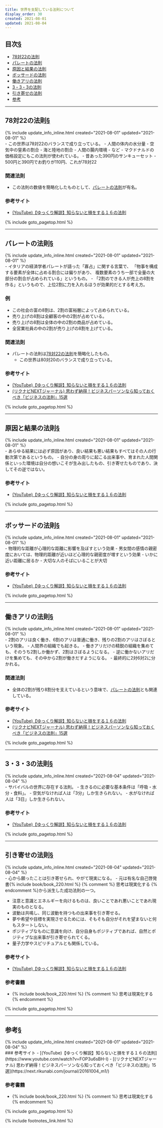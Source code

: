 ```yaml
---
title: 世界を支配している法則について
display_order: 30
created: 2021-08-01
updated: 2021-08-04
---
```


## <a name="index">目次</a><a class="heading-anchor-permalink" href="#目次">§</a>

<ul id="index_ul">
<li><a href="#78対22の法則">78対22の法則</a></li>
<li><a href="#パレートの法則">パレートの法則</a></li>
<li><a href="#原因と結果の法則">原因と結果の法則</a></li>
<li><a href="#ボッサードの法則">ボッサードの法則</a></li>
<li><a href="#働きアリの法則">働きアリの法則</a></li>
<li><a href="#3・3・3の法則">3・3・3の法則</a></li>
<li><a href="#引き寄せの法則">引き寄せの法則</a></li>
<li><a href="#reference">参考</a></li>
</ul>

* * *
## <a name="78対22の法則">78対22の法則</a><a class="heading-anchor-permalink" href="#78対22の法則">§</a>
<div class="chapter-updated">{% include update_info_inline.html created="2021-08-01" updated="2021-08-01" %}</div>
- この世界は78対22のバランスで成り立っている。
  - 人間の体内の水分量
  - 空気中の窒素の割合
  - 海と陸地の割合
  - 人間の腸内環境
  - など
- マクドナルドの価格設定にもこの法則が使われている。
  - 昔あった390円のサンキューセット
  - 500円と390円でお釣りが110円、これが78対22

### 関連法則
- この法則の数値を簡略化したものとして、[パレートの法則](#パレートの法則)が有名。

### 参考サイト
- [(YouTube)【ゆっくり解説】知らないと損をする１６の法則](https://www.youtube.com/watch?v=FOP3u6sBH-I)

{% include goto_pagetop.html %}

* * *
## <a name="パレートの法則">パレートの法則</a><a class="heading-anchor-permalink" href="#パレートの法則">§</a>
<div class="chapter-updated">{% include update_info_inline.html created="2021-08-01" updated="2021-08-01" %}</div>
- イタリアの経済学者パレートが語った「寡占」に関する言葉で、  
「物事を構成する要素が全体に占める割合には偏りがあり、  
複数要素のうち一部で全量の大部分の割合が占められている」というもの。
- 「2割のできる人が売上の8割を作る」というもので、上位2割に力を入れるほうが効果的だとする考え方。

### 例
- この社会の富の8割は、2割の富裕層によって占められている。
- 売り上げの8割は全顧客の中の2割が占めている。
- 売り上げの8割は全体の中の2割の商品が占めている。
- 全営業社員の中の2割が売り上げの8割を上げている。

### 関連法則
- パレートの法則は[78対22の法則](#78対22の法則)を簡略化したもの。
  - この世界は80対20のバランスで成り立っている。

### 参考サイト
- [(YouTube)【ゆっくり解説】知らないと損をする１６の法則](https://www.youtube.com/watch?v=FOP3u6sBH-I)
- [(リクナビNEXTジャーナル) 思わず納得！ビジネスパーソンなら知っておくべき「ビジネスの法則」15選](https://next.rikunabi.com/journal/20161004_m1/)

{% include goto_pagetop.html %}

* * *
## <a name="原因と結果の法則">原因と結果の法則</a><a class="heading-anchor-permalink" href="#原因と結果の法則">§</a>
<div class="chapter-updated">{% include update_info_inline.html created="2021-08-01" updated="2021-08-01" %}</div>
- あらゆる結果には必ず原因があり、良い結果も悪い結果もすべてはその人の行動次第であるというもの。
- 自分の身の周りに起こる出来事や、育まれた人間関係といった環境は自分の想いこそが生み出したもの、引き寄せたものであり、決してその逆ではない。

### 参考サイト
- [(YouTube)【ゆっくり解説】知らないと損をする１６の法則](https://www.youtube.com/watch?v=FOP3u6sBH-I)

{% include goto_pagetop.html %}

* * *
## <a name="ボッサードの法則">ボッサードの法則</a><a class="heading-anchor-permalink" href="#ボッサードの法則">§</a>
<div class="chapter-updated">{% include update_info_inline.html created="2021-08-01" updated="2021-08-01" %}</div>
- 物理的な距離が心理的な距離に影響を及ぼすという効果
- 男女間の感情の親密度においては、物理的距離が近いほど心理的な親密度が増すという効果
- いかに近い距離に居るか
- 大切な人のそばにいることが大切

### 参考サイト
- [(YouTube)【ゆっくり解説】知らないと損をする１６の法則](https://www.youtube.com/watch?v=FOP3u6sBH-I)

{% include goto_pagetop.html %}

* * *
## <a name="働きアリの法則">働きアリの法則</a><a class="heading-anchor-permalink" href="#働きアリの法則">§</a>
<div class="chapter-updated">{% include update_info_inline.html created="2021-08-01" updated="2021-08-01" %}</div>
- 2割のアリは良く働き、6割のアリは普通に働き、残りの2割のアリはさぼるという現象。
- 人間界の組織でも起きる。
- 働きアリだけの精鋭の組織を集めても、そのうち2割しか働かず、2割はさぼるようになる。
- 逆に働かないアリだけを集めても、その中から2割が働きだすようになる。
- 最終的に2対6対2に分かれる。

### 関連法則
- 全体の2割が残り8割分を支えているという意味で、[パレートの法則](#パレートの法則)とも関連している。

### 参考サイト
- [(YouTube)【ゆっくり解説】知らないと損をする１６の法則](https://www.youtube.com/watch?v=FOP3u6sBH-I)
- [(リクナビNEXTジャーナル) 思わず納得！ビジネスパーソンなら知っておくべき「ビジネスの法則」15選](https://next.rikunabi.com/journal/20161004_m1/)

{% include goto_pagetop.html %}

* * *
## <a name="3・3・3の法則">3・3・3の法則</a><a class="heading-anchor-permalink" href="#3・3・3の法則">§</a>
<div class="chapter-updated">{% include update_info_inline.html created="2021-08-04" updated="2021-08-04" %}</div>
- サバイバルの世界に存在する法則。
- 生きるのに必要な基本条件は「呼吸・水分・食料」。
  - 空気がなければ人は「3分」しか生きられない。
  - 水がなければ人は「3日」しか生きられない。

### 参考サイト
- [(YouTube)【ゆっくり解説】知らないと損をする１６の法則](https://www.youtube.com/watch?v=FOP3u6sBH-I)

{% include goto_pagetop.html %}

* * *
## <a name="引き寄せの法則">引き寄せの法則</a><a class="heading-anchor-permalink" href="#引き寄せの法則">§</a>
<div class="chapter-updated">{% include update_info_inline.html created="2021-08-04" updated="2021-08-04" %}</div>
- 心から願ったことは引き寄せられ、やがて現実になる。
- 元は有名な自己啓発書{% include book/book_220.html %} {% comment %} 思考は現実化する {% endcomment %}から派生した成功法則の一つ。

- 注意と意識とエネルギーを向けるものは、良いことであれ悪いことであれ現実のものとなる。
- 波動は共鳴し、同じ波動を持つもの出来事を引き寄せる。
- 夢や希望や目標を実現させるためには、そもそも自分がそれを望まないと何もスタートしない。
- ポジティブなものに意識を向け、自分自身もポジティブであれば、自然とポジティブな出来事が引き寄せられてくる。
- 量子力学やスピリチュアルとも関係している。

### 参考サイト
- [(YouTube)【ゆっくり解説】知らないと損をする１６の法則](https://www.youtube.com/watch?v=FOP3u6sBH-I)

### 参考書籍
- {% include book/book_220.html %} {% comment %} 思考は現実化する {% endcomment %}

{% include goto_pagetop.html %}

* * *
## <a name="reference">参考</a><a class="heading-anchor-permalink" href="#reference">§</a>
<div class="chapter-updated">{% include update_info_inline.html created="2021-08-01" updated="2021-08-04" %}</div>
### 参考サイト
- [(YouTube)【ゆっくり解説】知らないと損をする１６の法則](https://www.youtube.com/watch?v=FOP3u6sBH-I)
- [(リクナビNEXTジャーナル) 思わず納得！ビジネスパーソンなら知っておくべき「ビジネスの法則」15選](https://next.rikunabi.com/journal/20161004_m1/)

### 参考書籍
- {% include book/book_220.html %} {% comment %} 思考は現実化する {% endcomment %}

{% include goto_pagetop.html %}

{% include footnotes_link.html %}
